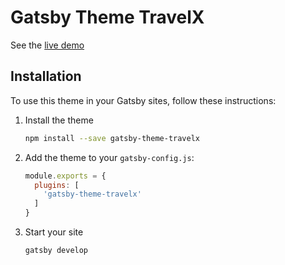 # Gatsby Theme TravelX

See the [live demo](https://lucid-archimedes-a1cc4b.netlify.com/)

## Installation

To use this theme in your Gatsby sites, follow these instructions:

1.  Install the theme
    ```sh
    npm install --save gatsby-theme-travelx
    ```

2.  Add the theme to your `gatsby-config.js`:
    ```js
    module.exports = {
      plugins: [
        'gatsby-theme-travelx'
      ]
    }
    ```

3.  Start your site
    ```sh
    gatsby develop
    ```

